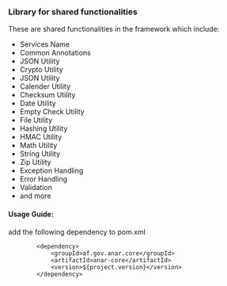 ### Library for shared functionalities

These are shared functionalities in the framework which include:

- Services Name
- Common Annotations
- JSON Utility
- Crypto Utility
- JSON Utility
- Calender Utility
- Checksum Utility
- Date Utility
- Empty Check Utility
- File Utility
- Hashing Utility
- HMAC Utility
- Math Utility
- String Utility
- Zip Utility 
- Exception Handling
- Error Handling
- Validation
- and more

#### Usage Guide: 

add the following dependency to pom.xml 


```
		<dependency>
			<groupId>af.gov.anar.core</groupId>
			<artifactId>anar-core</artifactId>
			<version>${project.version}</version>
		</dependency>
```
